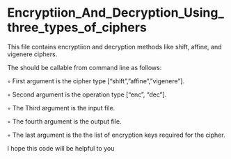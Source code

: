 # Encryptiion_And_Decryption_Using_three_types_of_ciphers
This file contains encryptiion and decryption methods like  shift, affine, and vigenere ciphers.

The should be callable from command line as follows:

◦ First argument is the cipher type [“shift”,”affine”,”vigenere”].

◦ Second argument is the operation type [“enc”, “dec”].

◦ The Third argument is the input file.

◦ The fourth argument is the output file.

◦ The last argument is the the list of encryption keys required for the cipher.

I hope this code will be helpful to you
